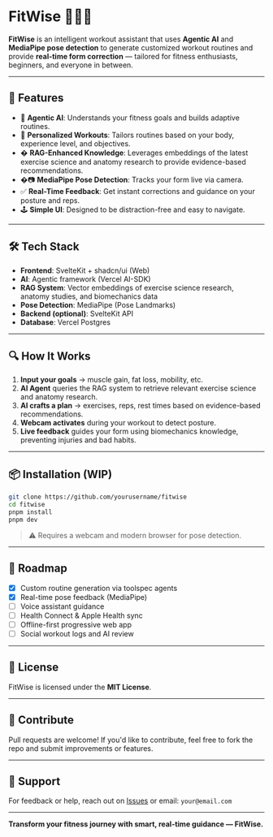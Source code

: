 # FitWise 🏋️‍♂️🤖

**FitWise** is an intelligent workout assistant that uses **Agentic AI** and **MediaPipe pose detection** to generate customized workout routines and provide **real-time form correction** — tailored for fitness enthusiasts, beginners, and everyone in between.

---

## 🚀 Features

- 🧠 **Agentic AI**: Understands your fitness goals and builds adaptive routines.
- 🎯 **Personalized Workouts**: Tailors routines based on your body, experience level, and objectives.
- � **RAG-Enhanced Knowledge**: Leverages embeddings of the latest exercise science and anatomy research to provide evidence-based recommendations.
- �📷 **MediaPipe Pose Detection**: Tracks your form live via camera.
- ✅ **Real-Time Feedback**: Get instant corrections and guidance on your posture and reps.
- 🕹️ **Simple UI**: Designed to be distraction-free and easy to navigate.

---

## 🛠️ Tech Stack

- **Frontend**: SvelteKit + shadcn/ui (Web)
- **AI**: Agentic framework (Vercel AI-SDK)
- **RAG System**: Vector embeddings of exercise science research, anatomy studies, and biomechanics data
- **Pose Detection**: MediaPipe (Pose Landmarks)
- **Backend (optional)**: SvelteKit API
- **Database**: Vercel Postgres
---

## 🔍 How It Works

1. **Input your goals** → muscle gain, fat loss, mobility, etc.
2. **AI Agent** queries the RAG system to retrieve relevant exercise science and anatomy research.
3. **AI crafts a plan** → exercises, reps, rest times based on evidence-based recommendations.
4. **Webcam activates** during your workout to detect posture.
5. **Live feedback** guides your form using biomechanics knowledge, preventing injuries and bad habits.

---

## 📦 Installation (WIP)

```bash
git clone https://github.com/yourusername/fitwise
cd fitwise
pnpm install
pnpm dev
````

> ⚠️ Requires a webcam and modern browser for pose detection.

---

## 🧩 Roadmap

* [x] Custom routine generation via toolspec agents
* [x] Real-time pose feedback (MediaPipe)
* [ ] Voice assistant guidance
* [ ] Health Connect & Apple Health sync
* [ ] Offline-first progressive web app
* [ ] Social workout logs and AI review

---

## 📄 License

FitWise is licensed under the **MIT License**.

---

## 🤝 Contribute

Pull requests are welcome! If you'd like to contribute, feel free to fork the repo and submit improvements or features.

---

## 💬 Support

For feedback or help, reach out on [Issues](https://github.com/yourusername/fitwise/issues) or email: `your@email.com`

---

**Transform your fitness journey with smart, real-time guidance — FitWise.**